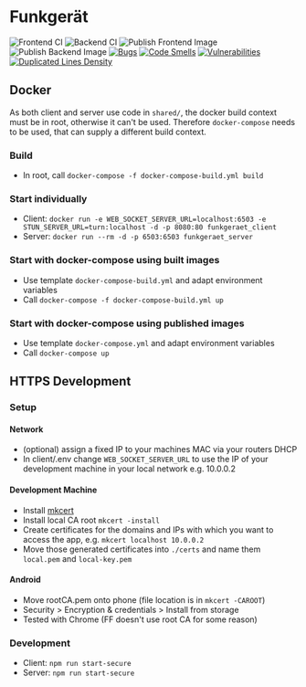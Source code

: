 # Funkgerät
![Frontend CI](https://github.com/Debugger-Buam/Funkgeraet/workflows/Frontend%20CI/badge.svg) 
![Backend CI](https://github.com/Debugger-Buam/Funkgeraet/workflows/Backend%20CI/badge.svg) 
![Publish Frontend Image](https://github.com/Debugger-Buam/Funkgeraet/workflows/Publish%20Frontend%20Image/badge.svg) 
![Publish Backend Image](https://github.com/Debugger-Buam/Funkgeraet/workflows/Publish%20Backend%20Image/badge.svg) 
[![Bugs](https://sonarcloud.io/api/project_badges/measure?project=Debugger-Buam_Funkgeraet&metric=bugs)](https://sonarcloud.io/dashboard?id=Debugger-Buam_Funkgeraet)
[![Code Smells](https://sonarcloud.io/api/project_badges/measure?project=Debugger-Buam_Funkgeraet&metric=code_smells)](https://sonarcloud.io/dashboard?id=Debugger-Buam_Funkgeraet)
[![Vulnerabilities](https://sonarcloud.io/api/project_badges/measure?project=Debugger-Buam_Funkgeraet&metric=vulnerabilities)](https://sonarcloud.io/dashboard?id=Debugger-Buam_Funkgeraet)
[![Duplicated Lines Density](https://sonarcloud.io/api/project_badges/measure?project=Debugger-Buam_Funkgeraet&metric=duplicated_lines_density)](https://sonarcloud.io/dashboard?id=Debugger-Buam_Funkgeraet)

## Docker
As both client and server use code in `shared/`, the docker build context must be in root, otherwise it can't be used. 
Therefore `docker-compose` needs to be used, that can supply a different build context.

### Build
- In root, call `docker-compose -f docker-compose-build.yml build`

### Start individually
- Client: `docker run -e WEB_SOCKET_SERVER_URL=localhost:6503 -e STUN_SERVER_URL=turn:localhost -d -p 8080:80 funkgeraet_client`
- Server: `docker run --rm -d -p 6503:6503 funkgeraet_server`

### Start with docker-compose using built images
- Use template `docker-compose-build.yml` and adapt environment variables
- Call `docker-compose -f docker-compose-build.yml up`

### Start with docker-compose using published images
- Use template `docker-compose.yml` and adapt environment variables
- Call `docker-compose up`

## HTTPS Development
### Setup
#### Network
- (optional) assign a fixed IP to your machines MAC via your routers DHCP
- In client/.env change `WEB_SOCKET_SERVER_URL` to use the IP of your development machine in your local network e.g. 10.0.0.2

#### Development Machine
- Install [mkcert](https://github.com/FiloSottile/mkcert)
- Install local CA root `mkcert -install`
- Create certificates for the domains and IPs with which you want to access the app, e.g. `mkcert localhost 10.0.0.2`
- Move those generated certificates into `./certs` and name them `local.pem` and `local-key.pem`

#### Android
- Move rootCA.pem onto phone (file location is in `mkcert -CAROOT`)
- Security > Encryption & credentials > Install from storage
- Tested with Chrome (FF doesn't use root CA for some reason)

### Development
- Client: `npm run start-secure`
- Server: `npm run start-secure`
